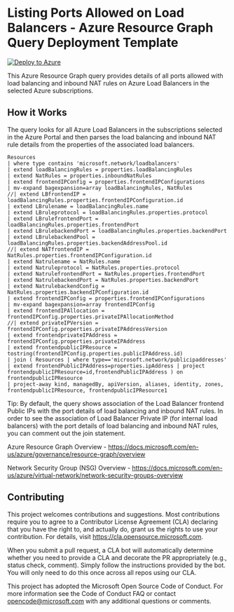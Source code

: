 # Listing Ports Allowed on Load Balancers - Azure Resource Graph Query Deployment Template
[![Deploy to Azure](https://aka.ms/deploytoazurebutton)](https://portal.azure.com/#create/Microsoft.Template/uri/https%3A%2F%2Fraw.githubusercontent.com%2FAzure%2FAzure-Network-Security%2Fmaster%2FCross%2520Product%2FNetSec%2520Queries%2FListing%2520Ports%2520Allowed%2520and%2520Denied%2520on%2520NSGs%2FPortsonNSGsQueryDeploy.json)

This Azure Resource Graph query provides details of all ports allowed with load balancing and inbound NAT rules on Azure Load Balancers in the selected Azure subscriptions.

## How it Works
The query looks for all Azure Load Balancers in the subscriptions selected in the Azure Portal and then parses the load balancing and inbound NAT rule details from the properties of the associated load balancers.

```
Resources
| where type contains 'microsoft.network/loadbalancers'
| extend loadBalancingRules = properties.loadBalancingRules
| extend NatRules = properties.inboundNatRules
| extend frontendIPConfig = properties.frontendIPConfigurations
| mv-expand bagexpansion=array loadBalancingRules, NatRules
//| extend LBfrontendIP = loadBalancingRules.properties.frontendIPConfiguration.id
| extend LBrulename = loadBalancingRules.name
| extend LBruleprotocol = loadBalancingRules.properties.protocol
| extend LBrulefrontendPort = loadBalancingRules.properties.frontendPort
| extend LBrulebackendPort = loadBalancingRules.properties.backendPort
| extend LBrulebackendPool = loadBalancingRules.properties.backendAddressPool.id
//| extend NATfrontendIP = NatRules.properties.frontendIPConfiguration.id
| extend Natrulename = NatRules.name
| extend Natruleprotocol = NatRules.properties.protocol
| extend NatrulefrontendPort = NatRules.properties.frontendPort
| extend NatrulebackendPort = NatRules.properties.backendPort
| extend NatrulebackendConfig = NatRules.properties.backendIPConfiguration.id
| extend frontendIPConfig = properties.frontendIPConfigurations
| mv-expand bagexpansion=array frontendIPConfig
| extend frontendIPAllocation = frontendIPConfig.properties.privateIPAllocationMethod
//| extend privateIPVersion = frontendIPConfig.properties.privateIPAddressVersion
| extend frontendprivateIPAddress = frontendIPConfig.properties.privateIPAddress
| extend frontendpublicIPResource = tostring(frontendIPConfig.properties.publicIPAddress.id)
| join ( Resources | where type=='microsoft.network/publicipaddresses' | extend frontendPublicIPAddress=properties.ipAddress | project frontendpublicIPResource=id,frontendPublicIPAddress ) on frontendpublicIPResource
| project-away kind, managedBy, apiVersion, aliases, identity, zones, frontendpublicIPResource, frontendpublicIPResource1
```

Tip: By default, the query shows association of the Load Balancer frontend Public IPs with the port details of load balancing and inbound NAT rules.  In order to see the association of Load Balancer Private IP (for internal load balancers) with the port details of load balancing and inbound NAT rules, you can comment out the join statement.

Azure Resource Graph Overview - https://docs.microsoft.com/en-us/azure/governance/resource-graph/overview

Network Security Group (NSG) Overview - https://docs.microsoft.com/en-us/azure/virtual-network/network-security-groups-overview 

## Contributing
This project welcomes contributions and suggestions. Most contributions require you to agree to a Contributor License Agreement (CLA) declaring that you have the right to, and actually do, grant us the rights to use your contribution. For details, visit https://cla.opensource.microsoft.com.

When you submit a pull request, a CLA bot will automatically determine whether you need to provide a CLA and decorate the PR appropriately (e.g., status check, comment). Simply follow the instructions provided by the bot. You will only need to do this once across all repos using our CLA.

This project has adopted the Microsoft Open Source Code of Conduct. For more information see the Code of Conduct FAQ or contact opencode@microsoft.com with any additional questions or comments.
